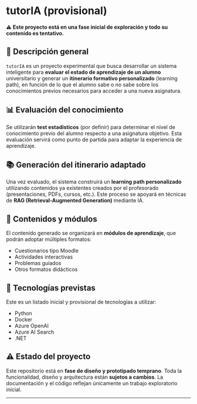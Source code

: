 # tutorIA (provisional)

⚠️ **Este proyecto está en una fase inicial de exploración y todo su contenido es tentativo.**

## 🧠 Descripción general

`tutorIA` es un proyecto experimental que busca desarrollar un sistema inteligente para **evaluar el estado de aprendizaje de un alumno** universitario y generar un **itinerario formativo personalizado** (learning path), en función de lo que el alumno sabe o no sabe sobre los conocimientos previos necesarios para acceder a una nueva asignatura.

## 📊 Evaluación del conocimiento

Se utilizarán **test estadísticos** (por definir) para determinar el nivel de conocimiento previo del alumno respecto a una asignatura objetivo. Esta evaluación servirá como punto de partida para adaptar la experiencia de aprendizaje.

## 📚 Generación del itinerario adaptado

Una vez evaluado, el sistema construirá un **learning path personalizado** utilizando contenidos ya existentes creados por el profesorado (presentaciones, PDFs, cursos, etc.). Este proceso se apoyará en técnicas de **RAG (Retrieval-Augmented Generation)** mediante IA.

## 🧩 Contenidos y módulos

El contenido generado se organizará en **módulos de aprendizaje**, que podrán adoptar múltiples formatos:
- Cuestionarios tipo Moodle
- Actividades interactivas
- Problemas guiados
- Otros formatos didácticos

## 🧪 Tecnologías previstas

Este es un listado inicial y provisional de tecnologías a utilizar:

- Python
- Docker
- Azure OpenAI
- Azure AI Search
- .NET

## ⚠️ Estado del proyecto


Este repositorio está en **fase de diseño y prototipado temprano**. Toda la funcionalidad, diseño y arquitectura están **sujetos a cambios**. La documentación y el código reflejan únicamente un trabajo exploratorio inicial.

---

